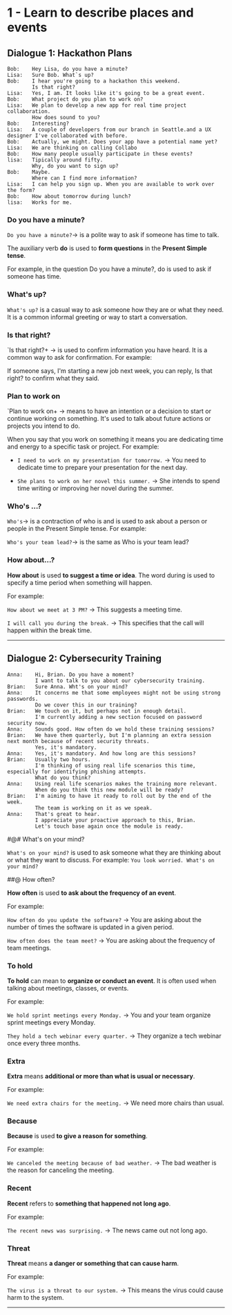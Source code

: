 # 1 - Learn to describe places and events

## Dialogue 1: Hackathon Plans

```
Bob:    Hey Lisa, do you have a minute?
Lisa:   Sure Bob. What`s up?
Bob:    I hear you're going to a hackathon this weekend.
        Is that right?
Lisa:   Yes, I am. It looks like it's going to be a great event.
Bob:    What project do you plan to work on?
Lisa:   We plan to develop a new app for real time project collaboration.
        How does sound to you?
Bob:    Interesting?
Lisa:   A couple of developers from our branch in Seattle.and a UX designer I've collaborated with before.
Bob:    Actually, we might. Does your app have a potential name yet?
Lisa:   We are thinking on calling Collabo
Bob:    How many people usually participate in these events?
lisa:   Tipically around fifty.
        Why, do you want to sign up?
Bob:    Maybe.
        Where can I find more information?
Lisa:   I can help you sign up. When you are available to work over the form?
Bob:    How about tomorrow during lunch?
lisa:   Works for me.
```

### Do you have a minute?

`Do you have a minute?`->  is a polite way to ask if someone has time to talk.

The auxiliary verb **do** is used to **form questions** in the **Present Simple tense**.

For example, in the question Do you have a minute?, do is used to ask if someone has time.

### What's up?

`What's up?` is a casual way to ask someone how they are or what they need. It is a common informal greeting or way to start a conversation.

### Is that right?

`Is that right?+ -> is used to confirm information you have heard. It is a common way to ask for confirmation. For example:

If someone says, I'm starting a new job next week, you can reply, Is that right? to confirm what they said.

### Plan to work on

`Plan to work on+ -> means to have an intention or a decision to start or continue working on something. It's used to talk about future actions or projects you intend to do.

When you say that you work on something it means you are dedicating time and energy to a specific task or project. For example:

- `I need to work on my presentation for tomorrow.` -> You need to dedicate time to prepare your presentation for the next day.

- `She plans to work on her novel this summer.` -> She intends to spend time writing or improving her novel during the summer.


### Who's ...?

`Who's`-> is a contraction of who is and is used to ask about a person or people in the Present Simple tense. For example:

`Who's your team lead?`-> is the same as Who is your team lead?

### How about...?

**How about** is used **to suggest a time or idea**. The word during is used to specify a time period when something will happen. 

For example:

`How about we meet at 3 PM?` -> This suggests a meeting time.

`I will call you during the break.` -> This specifies that the call will happen within the break time.

---

## Dialogue 2: Cybersecurity Training


```
Anna:    Hi, Brian. Do you have a moment?
         I want to talk to you about our cybersecurity training.
Brian:   Sure Anna. Wht's on your mind?
Anna:    It concerns me that some employees might not be using strong passwords.
         Do we cover this in our training?
Brian:   We touch on it, but perhaps not in enough detail.
         I'm currently adding a new section focused on password security now.
Anna:    Sounds good. How often do we hold these training sessions?
Brian:   We have them quarterly, but I'm planning an extra session next month because of recent security threats.
         Yes, it's mandatory.
Anna:    Yes, it's mandatory. And how long are this sessions?
Brian:   Usually two hours.
         I'm thinking of using real life scenarios this time, especially for identifying phishing attempts.
         What do you think?
Anna:    Using real life scenarios makes the training more relevant.
         When do you think this new module will be ready?
Brian:   I'm aiming to have it ready to roll out by the end of the week.
         The team is working on it as we speak.
Anna:    That's great to hear.
         I appreciate your proactive approach to this, Brian.
         Let's touch base again once the module is ready.
```

#@# What's on your mind?

`What's on your mind?` is used to ask someone what they are thinking about or what they want to discuss. For example: `You look worried. What's on your mind?`


##@ How often?

**How often** is used **to ask about the frequency of an event**. 

For example:

`How often do you update the software?` -> You are asking about the number of times the software is updated in a given period.

`How often does the team meet?` -> You are asking about the frequency of team meetings.

### To hold

**To hold** can mean to **organize or conduct an event**. It is often used when talking about meetings, classes, or events. 

For example:

`We hold sprint meetings every Monday.` -> You and your team organize sprint meetings every Monday.

`They hold a tech webinar every quarter.` -> They organize a tech webinar once every three months.

### Extra 

**Extra** means **additional or more than what is usual or necessary**. 

For example:

`We need extra chairs for the meeting.` -> We need more chairs than usual.

### Because

**Because** is used **to give a reason for something**. 

For example:

`We canceled the meeting because of bad weather.` -> The bad weather is the reason for canceling the meeting.

### Recent

**Recent** refers to **something that happened not long ago**. 

For example:

`The recent news was surprising.` -> The news came out not long ago.

### Threat

**Threat** means **a danger or something that can cause harm**. 

For example:

`The virus is a threat to our system.` -> This means the virus could cause harm to the system.


---
